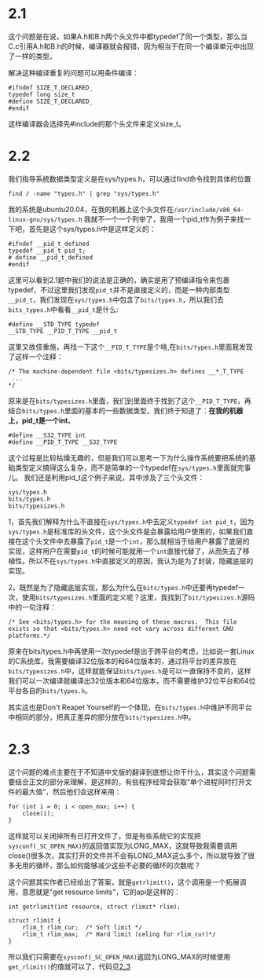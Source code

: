 # 2.1
这个问题是在说，如果A.h和B.h两个头文件中都typedef了同一个类型，那么当C.c引用A.h和B.h的时候，编译器就会报错，因为相当于在同一个编译单元中出现了一样的类型。

解决这种编译重复的问题可以用条件编译：
```
#ifndef SIZE_T_DECLARED_
typedef long size_t
#define SIZE_T_DECLARED_
#endif 
```
这样编译器会选择先#include的那个头文件来定义size_t。

# 2.2
我们指导系统数据类型定义是在sys/types.h，可以通过find命令找到具体的位置
```
find / -name "types.h" | grep "sys/types.h"
```
我的系统是ubuntu20.04，在我的机器上这个头文件在`/usr/include/x86_64-linux-gnu/sys/types.h`
我就不一个一个列举了，我用一个pid_t作为例子来找一下吧，首先是这个sys/types.h中是这样定义的：
```
#ifndef __pid_t_defined                      
typedef __pid_t pid_t;
# define __pid_t_defined
#endif
```
这里可以看到2.1题中我们的说法是正确的，确实是用了预编译指令来包裹typedef，不过这里我们发现`pid_t`并不是直接定义的，而是一种内部类型`__pid_t`，我们发现在`sys/types.h`中包含了`bits/types.h`，所以我们去`bits_types.h`中看看`__pid_t`是什么:
```
#define __STD_TYPE typedef 
__STD_TYPE __PID_T_TYPE __pid_t
```
这里又故伎重施，再找一下这个`__PID_T_TYPE`是个啥,在`bits/types.h`里面我发现了这样一个注释：
```
/* The machine-dependent file <bits/typesizes.h> defines __*_T_TYPE
 ... 
*/
```
原来是在`bits/typesizes.h`里面，我们到里面终于找到了这个`__PID_T_TYPE`，再结合`bits/types.h`里面的基本的一些数据类型，我们终于知道了：**在我的机器上，pid_t是一个int**。
```
#define __S32_TYPE int
#define __PID_T_TYPE __S32_TYPE
```
这个过程是比较枯燥无趣的，但是我们可以思考一下为什么操作系统要把系统的基础类型定义搞得这么复杂，而不是简单的一个typedef在`sys/types.h`里面就完事儿。
我们还是利用pid_t这个例子来说，其中涉及了三个头文件：
```
sys/types.h
bits/types.h
bits/typesizes.h
```
1，首先我们解释为什么不直接在`sys/types.h`中去定义`typedef int pid_t`，因为`sys/types.h`是标准库的头文件，这个头文件是会暴露给用户使用的，如果我们直接在这个头文件中去暴露了`pid_t`是一个`int`，那么就相当于给用户暴露了底层的实现，这样用户在需要`pid_t`的时候可能就用一个`int`直接代替了，从而失去了移植性。所以不在`sys/types.h`中直接定义的原因，我认为是为了封装，隐藏底层的实现。

2，既然是为了隐藏底层实现，那么为什么在`bits/types.h`中还要再typedef一次，使用`bits/typesizes.h`里面的定义呢？这里，我找到了`bit/typesizes.h`源码中的一句注释：
```
/* See <bits/types.h> for the meaning of these macros.  This file exists so that <bits/types.h> need not vary across different GNU platforms.*/
```
原来在bits/types.h中再使用一次typedef是出于跨平台的考虑，比如说一套Linux的C系统库，我需要编译32位版本的和64位版本的，通过将平台的差异放在`bits/typesizes.h`中，这样就能保证`bits/types.h`是可以一直保持不变的，这样我们可以一次编译就编译出32位版本和64位版本，而不需要维护32位平台和64位平台各自的`bits/types.h`。

其实这也是Don't Reapet Yourself的一个体现，在`bits/types.h`中维护不同平台中相同的部分，把真正差异的部分放在`bits/typesizes.h`中。

# 2.3
这个问题的难点主要在于不知道中文版的翻译到底想让你干什么，其实这个问题需要结合正文的部分来理解，是这样的，有些程序经常会获取“单个进程同时打开文件的最大值”，然后他们会这样来用：
```
for (int i = 0; i < open_max; i++) {
    close(i);
}
```
这样就可以关闭掉所有已打开文件了。但是有些系统它的实现把`sysconf(_SC_OPEN_MAX)`的返回值实现为LONG_MAX，这就导致我需要调用close()很多次，其实打开的文件并不会有LONG_MAX这么多个，所以就导致了很多无用的循环，那么如何能够减少这些不必要的循环的次数呢？

这个问题其实作者已经给出了答案，就是`getrlimit()`，这个调用是一个拓展调用，意思就是"get resource limits"，它的api是这样的：
```
int getrlimit(int resource, struct rlimit* rlim);

struct rlimit {
    rlim_t rlim_cur;  /* Soft limit */
    rlim_t rlim_max;  /* Hard limit (celing for rlim_cur)*/
}
```
所以我们只需要在`sysconf(_SC_OPEN_MAX)`返回为LONG_MAX的时候使用`get_rlimit()`的值就可以了，代码见[2_3](./2_3.c)




